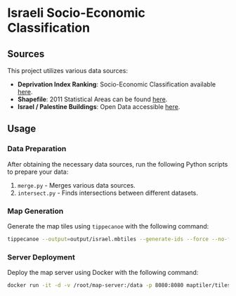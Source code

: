 # Israeli Socio-Economic Classification

## Sources

This project utilizes various data sources:

-   **Deprivation Index Ranking**: Socio-Economic Classification available [here](https://www.cbs.gov.il/en/publications/Pages/2023/socio-2019-e.aspx).
-   **Shapefile**: 2011 Statistical Areas can be found [here](https://www.cbs.gov.il/he/publications/Pages/2022/%D7%A7%D7%98%D7%9C%D7%95%D7%92.aspx).
-   **Israel / Palestine Buildings**: Open Data accessible [here](https://download.geofabrik.de/asia/israel-and-palestine.html).

## Usage

### Data Preparation

After obtaining the necessary data sources, run the following Python scripts to prepare your data:

1. `merge.py` - Merges various data sources.
2. `intersect.py` - Finds intersections between different datasets.

### Map Generation

Generate the map tiles using `tippecanoe` with the following command:

```bash
tippecanoe --output=output/israel.mbtiles --generate-ids --force --no-feature-limit --no-tile-size-limit --detect-shared-borders --coalesce-fraction-as-needed --coalesce-densest-as-needed --coalesce-smallest-as-needed --coalesce --reorder --minimum-zoom=0 --maximum-zoom=17 -x OBJECTID_1 -x OBJECTID -x SEMEL_YISH -x STAT11 -x YISHUV_STA -x SHEM_YISHU -x SHEM_YIS_1 -x Shape_Length -x Shape_Area -x osm_id -x code -x fclass -x name -x type output/merged.geojson
```

### Server Deployment

Deploy the map server using Docker with the following command:

```bash
docker run -it -d -v /root/map-server:/data -p 8080:8080 maptiler/tileserver-gl -c /data/config.json
```
